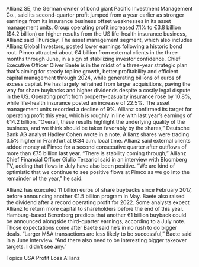 Allianz SE, the German owner of bond giant Pacific Investment Management Co., said its second-quarter profit jumped from a year earlier as stronger earnings from its insurance business offset weaknesses in its asset management units.
Group operating profit increased 7.1% to €3.8 billion ($4.2 billion) on higher results from the US life-health insurance business, Allianz said Thursday. The asset management segment, which also includes Allianz Global Investors, posted lower earnings following a historic bond rout. Pimco attracted about €4 billion from external clients in the three months through June, in a sign of stabilizing investor confidence.
Chief Executive Officer Oliver Baete is in the midst of a three-year strategic plan that’s aiming for steady topline growth, better profitability and efficient capital management through 2024, while generating billions of euros of excess capital. He has largely refrained from larger acquisitions, paving the way for share buybacks and higher dividends despite a costly legal dispute in the US.
Operating profit from property-casualty insurance rose by 10.8%, while life-health insurance posted an increase of 22.5%. The asset management units recorded a decline of 9%.
Allianz confirmed its target for operating profit this year, which is roughly in line with last year’s earnings of €14.2 billion.
“Overall, these results highlight the underlying quality of the business, and we think should be taken favorably by the shares,” Deutsche Bank AG analyst Hadley Cohen wrote in a note.
Allianz shares were trading 3.5% higher in Frankfurt at 9:34 a.m. local time.
Allianz said external clients added money at Pimco for a second consecutive quarter after outflows of more than €75 billion last year.
“There is stability coming through,” Allianz Chief Financial Officer Giulio Terzariol said in an interview with Bloomberg TV, adding that flows in July have also been positive. “We are kind of optimistic that we continue to see positive flows at Pimco as we go into the remainder of the year,” he said.

Allianz has executed 11 billion euros of share buybacks since February 2017, before announcing another €1.5 billion program in May. Baete also raised the dividend after a record operating profit for 2022.
Some analysts expect Allianz to return more capital to shareholders before the end of this year. Hamburg-based Berenberg predicts that another €1 billion buyback could be announced alongside third-quarter earnings, according to a July note.
Those expectations come after Baete said he’s in no rush to do bigger deals. “Larger M&A transactions are less likely to be successful,” Baete said in a June interview. “And there also need to be interesting bigger takeover targets. I didn’t see any.”

Topics
USA
Profit Loss
Allianz
